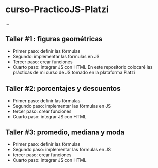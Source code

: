 # curso-PracticoJS-Platzi

...

## Taller #1 : figuras geométricas

- Primer paso: definir las fórmulas
- Segundo: implementar las fórmulas en JS
- Tercer paso: crear funciones
- Cuarto paso: integrar JS con HTML
En este repositorio colocaré las prácticas de mi curso de JS tomado en la plataforma Platzi

## Taller #2: porcentajes y descuentos

- Primer paso: definir las fórmulas
- Segundo paso: implementar las fórmulas en JS
- tercer paso: crear funciones
- Cuarto paso: integrar JS con HTML

## Taller #3: promedio, mediana y moda

- Primer paso: definir las fórmulas
- Segundo paso: implementar las fórmulas en JS
- tercer paso: crear funciones
- Cuarto paso: integrar JS con HTML
